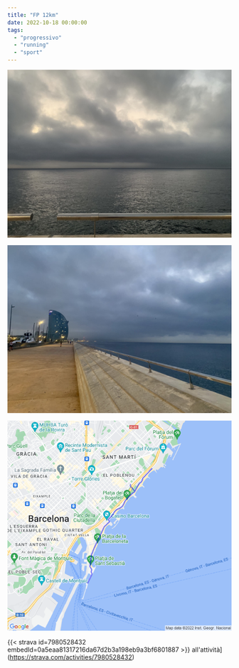```yaml
---
title: "FP 12km"
date: 2022-10-18 00:00:00
tags: 
  - "progressivo"
  - "running"
  - "sport"
---
```


![](images/IMG_0525.jpg)

![](images/IMG_0523.jpg)

![](images/20221018-activity-map.png)

{{< strava id=7980528432 embedId=0a5eaa81317216da67d2b3a198eb9a3bf6801887 >}} all'attività](https://strava.com/activities/7980528432)
